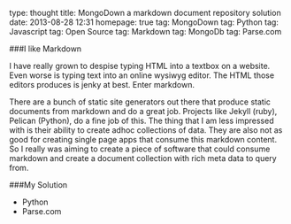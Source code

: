 type: thought
title: MongoDown a markdown document repository solution
date: 2013-08-28 12:31
homepage: true
tag: MongoDown
tag: Python
tag: Javascript
tag: Open Source
tag: Markdown
tag: MongoDb
tag: Parse.com

###I like Markdown

I have really grown to despise typing HTML into a textbox on a website.  Even worse is typing text into an online wysiwyg editor.  The HTML those editors produces is jenky at best.  Enter markdown.

There are a bunch of static site generators out there that produce static documents from markdown and do a great job.  Projects like Jekyll (ruby), Pelican (Python), do a fine job of this.  The thing that I am less impressed with is their ability to create adhoc collections of data.  They are also not as good for creating single page apps that consume this markdown content.  So I really was aiming to create a piece of software that could consume markdown and create a document collection with rich meta data to query from.

###My Solution

- Python
- Parse.com
